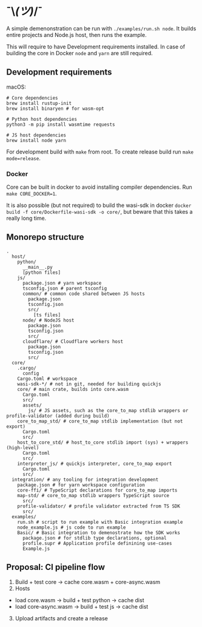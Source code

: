 # ¯\\_(ツ)_/¯

A simple demenonstration can be run with `./examples/run.sh node`. It builds entire projects and Node.js host, then runs the example.

This will require to have Development requirements installed. In case of building the core in Docker `node` and `yarn` are still required.

## Development requirements

macOS:
```
# Core dependencies
brew install rustup-init
brew install binaryen # for wasm-opt

# Python host dependencies
python3 -m pip install wasmtime requests

# JS host dependencies
brew install node yarn
```

For development build with `make` from root. To create release build run `make mode=release`.

### Docker

Core can be built in docker to avoid installing compiler dependencies. Run `make CORE_DOCKER=1`.

It is also possible (but not required) to build the wasi-sdk in docker `docker build -f core/Dockerfile-wasi-sdk -o core/`, but beware that this takes a really long time.

## Monorepo structure

```shell
.
  host/
    python/
      __main__.py
      [python files]
    js/
      package.json # yarn workspace
      tsconfig.json # parent tsconfig
      common/ # common code shared between JS hosts
        package.json
        tsconfig.json
        src/
          [ts files]
      node/ # NodeJS host
        package.json
        tsconfig.json
        src/
      cloudflare/ # Cloudflare workers host
        package.json
        tsconfig.json
        src/
  core/
    .cargo/
      config
    Cargo.toml # workspace
    wasi-sdk-*/ # not in git, needed for building quickjs
    core/ # main crate, builds into core.wasm
      Cargo.toml
      src/
      assets/
        js/ # JS assets, such as the core_to_map stdlib wrappers or profile-validator (added during build)
    core_to_map_std/ # core_to_map stdlib implementation (but not export)
      Cargo.toml
      src/
    host_to_core_std/ # host_to_core stdlib import (sys) + wrappers (high-level)
      Cargo.toml
      src/
    interpreter_js/ # quickjs interpreter, core_to_map export
      Cargo.toml
      src/
  integration/ # any tooling for integration development
    package.json # for yarn workspace configuration
    core-ffi/ # TypeScript declarations for core_to_map imports
    map-std/ # core_to_map stdlib wrappers TypeScript source
      src/
    profile-validator/ # profile validator extracted from TS SDK
      src/
  examples/
    run.sh # script to run example with Basic integration example
    node_example.js # js code to run example
    Basic/ # Basic integration to demenostrate how the SDK works
      package.json # for stdlib type declarations, optional
      profile.supr # Application profile definining use-cases
      Example.js
```

## Proposal: CI pipeline flow

1. Build + test core -> cache core.wasm + core-async.wasm
2. Hosts
  - load core.wasm -> build + test python -> cache dist
  - load core-async.wasm -> build + test js -> cache dist
3. Upload artifacts and create a release
